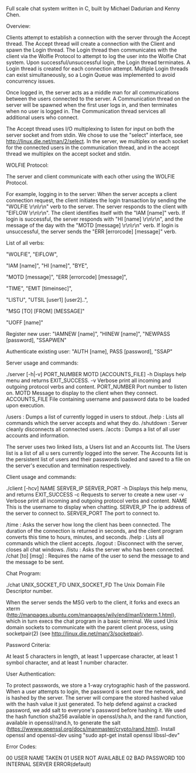 Full scale chat system written in C, built by Michael Dadurian and Kenny Chen.

Overview:

Clients attempt to establish a connection with the server through the Accept thread. The Accept thread will create a connection with the Client and spawn the Login thread. The Login thread then communicates with the client via the Wolfie Protocol to attempt to log the user into the Wolfie Chat system. Upon successful/unsuccessful login, the Login thread terminates. A Login thread is created for each connection attempt. Multiple Login threads can exist simultaneously, so a Login Queue was implemented to avoid concurrency issues.

Once logged in, the server acts as a middle man for all communications between the users connected to the server. A Communication thread on the server will be spawned when the first user logs in, and then terminates when no user is logged in. The Communication thread services all additional users who connect.

The Accept thread uses I/O multiplexing to listen for input on both the server socket and from stdin. We chose to use the "select" interface, see http://linux.die.net/man/2/select. In the server, we multiplex on each socket for the connected users in the communication thread, and in the accept thread we multiplex on the accept socket and stdin.


WOLFIE Protocol:

The server and client communicate with each other using the WOLFIE Protocol. 

For example, logging in to the server: When the server accepts a client connection request, the client initiates the login transaction by sending the "WOLFIE \r\n\r\n" verb to the server. The server responds to the client with "EIFLOW \r\n\r\n". The client identifies itself with the "IAM [name]" verb. If login is successful, the server responds with "HI [name] \r\n\r\n", and the message of the day with the "MOTD [message] \r\n\r\n" verb. If login is unsuccessful, the server sends the "ERR [errorcode] [message]" verb.

List of all verbs:

  "WOLFIE", "EIFLOW",
  
  "IAM [name]", "HI [name]", "BYE",
  
  "MOTD [message]", "ERR [errorcode] [message]",
  
  "TIME", "EMIT [timeinsec]",
  
  "LISTU", "UTSIL [user1] [user2]..",
  
  "MSG [TO] [FROM] [MESSAGE]"
  
  "UOFF [name]"
  
  Register new user: "IAMNEW [name]", "HINEW [name]", "NEWPASS [password], "SSAPWEN"   
  
  Authenticate existing user: "AUTH [name], PASS [password], "SSAP"

Server usage and commands:

./server [-h|-v] PORT_NUMBER MOTD [ACCOUNTS_FILE]
-h              Displays help menu and returns EXIT_SUCCESS.
-v              Verbose print all incoming and outgoing protocol verbs and content.
PORT_NUMBER     Port number to listen on.
MOTD            Message to display to the client when they connect.
ACCOUNTS_FILE   File containing username and password data to be loaded upon execution.


/users : Dumps a list of currently logged in users to stdout.
/help : Lists all commands which the server accepts and what they do.
/shutdown : Server cleanly disconnects all connected users.
/accts : Dumps a list of all user accounts and information.

The server uses two linked lists, a Users list and an Accounts list. The Users list is a list of all u sers currently logged into the server. The Accounts list is the persistent list of users and their passwords loaded and saved to a file on the server's execution and termination respectively. 


Client usage and commands:

./client [-hcv] NAME SERVER_IP SERVER_PORT
-h            Displays this help menu, and returns EXIT_SUCCESS
-c            Requests to server to create a new user
-v            Verbose print all incoming and outgoing protocol verbs and content.
NAME          This is the username to display when chatting.
SERVER_IP     The ip address of the server to connect to.
SERVER_PORT   The port to connect to.


/time : Asks the server how long the client has been connected. The duration of the connection is returned in seconds, and the client program converts this time to hours, minutes, and seconds.
/help : Lists all commands which the client accepts.
/logout : Disconnect with the server, closes all chat windows.
/listu : Asks the server who has been connected.
/chat [to] [msg] : Requires the name of the user to send the message to and the message to be sent.


Chat Program:

./chat UNIX_SOCKET_FD
UNIX_SOCKET_FD        The Unix Domain File Descriptor number.

When the server sends the MSG verb to the client, it forks and execs an xterm (http://manpages.ubuntu.com/manpages/wily/end/man1/xterm.1.html), which in turn execs the chat program in a basic terminal. We used Unix domain sockets to communicate with the parent client process, using socketpair(2) (see http://linux.die.net/man/3/socketpair).



Password Criteria:

At least 5 characters in length, at least 1 uppercase character, at least 1 symbol character, and at least 1 number character.

User Authentication:

To protect passwords, we store a 1-way crytographic hash of the password. When a user attempts to login, the password is sent over the network, and is hashed by the server. The server will compare the stored hashed value with the hash value it just generated. To help defend against a cracked password, we add salt to everyone's password before hashing it. We used the hash function sha256 available in openssl/sha.h, and the rand function, available in openssl/rand.h, to generate the salt (https://wwww.openssl.org/docs/manmaster/crypto/rand.html). Install openssl and openssl-dev using "sudo apt-get install openssl libssl-dev"


Error Codes:

00  USER NAME TAKEN
01  USER NOT AVAILABLE
02  BAD PASSWORD
100 INTERNAL SERVER ERROR(default)


